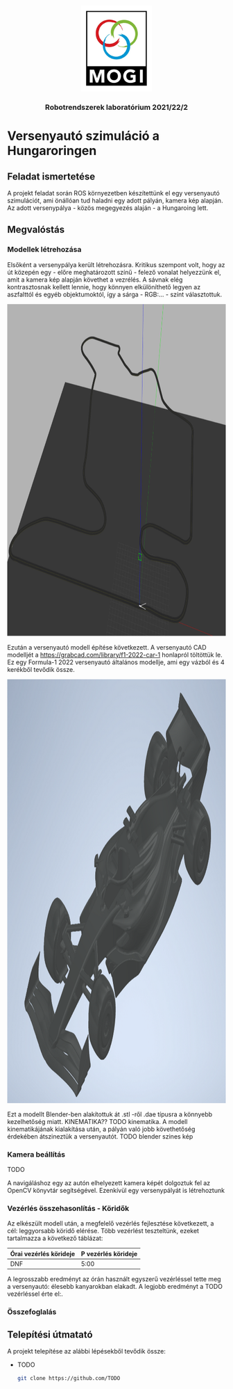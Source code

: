 <div id="top"></div>




<!-- PROJECT LOGO -->
<br />
<div align="center">
  <a href="https://github.com/vargat99/Robotrendszerek-2021-22-2-Versenypalya">
    <img src="images/mogi.png" alt="Logo" width="164" height="198">
  </a>

<h3 align="center">Robotrendszerek laboratórium 2021/22/2</h3>

</div>

# Versenyautó szimuláció a Hungaroringen

## Feladat ismertetése

A projekt feladat során ROS környezetben készítettünk el egy versenyautó szimulációt, ami önállóan tud haladni egy adott pályán, kamera kép alapján. Az adott versenypálya - közös megegyezés alaján - a Hungaroing lett.
## Megvalóstás

### Modellek létrehozása

Elsőként a versenypálya került létrehozásra. Kritikus szempont volt, hogy az út közepén egy - előre meghatározott színű - felező vonalat helyezzünk el, amit a kamera kép alapján követhet a vezrélés. A sávnak elég kontrasztosnak kellett lennie, hogy könnyen elkülöníthető legyen az aszfalttól és egyéb objektumoktól, így a sárga - RGB:... - színt választottuk.
 
<img src="images/palya_v2.png" alt="Logo" width="1340" height="764">

Ezután a versenyautó modell építése következett. A versenyautó CAD modelljét a https://grabcad.com/library/f1-2022-car-1 honlapról töltöttük le. Ez egy Formula-1 2022 versenyautó általános modellje, ami egy vázból és 4 kerékből tevődik össze.

<img src="images/F1_CAD_v2.png" alt="Logo" width="1493" height="975">

Ezt a modellt Blender-ben alakítottuk át .stl -ről .dae típusra a könnyebb kezelhetőség miatt. KINEMATIKA??
TODO kinematika. 
A modell kinematikájának kialakítása után, a pályán való jobb követhetőség érdekében átszineztük a versenyautót.
TODO blender szines kép

### Kamera beállítás

TODO

A navigáláshoz egy az autón elhelyezett kamera képét dolgoztuk fel az OpenCV könyvtár segítségével. Ezenkívül egy versenypályát is létrehoztunk
  
### Vezérlés összehasonlítás - Köridők

Az elkészült modell után, a megfelelő vezérlés fejlesztése  következett, a cél: leggyorsabb köridő elérése. Több vezérlést teszteltünk, ezeket tartalmazza a következő táblázat:
 
| Órai vezérlés körideje  | P vezérlés körideje |
| ------------- | ------------- |
| DNF  | 5:00  |
 
 A legrosszabb eredményt az órán használt egyszerű vezérléssel tette meg a versenyautó: élesebb kanyarokban elakadt. A legjobb eredményt a TODO vezérléssel érte el:.
 
 ### Összefoglalás

## Telepítési útmatató
A projekt telepítése az alábbi lépésekből tevődik össze:
* TODO
   ```sh
   git clone https://github.com/TODO
   ```



